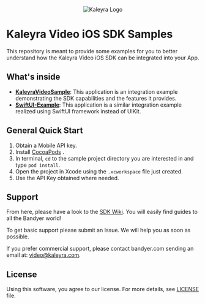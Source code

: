 <p align="center">
	<img src="img/kaleyra-video.png" alt="Kaleyra Logo" title="Kaleyra Video" />
</p>

# Kaleyra Video iOS SDK Samples

This repository is meant to provide some examples for you to better understand how the Kaleyra Video iOS SDK can be integrated into your App. 

## What's inside

- [**KaleyraVideoSample**](https://github.com/KaleyraVideo/Video-iOS-SDK-Samples-Swift/tree/master/KaleyraVideoSample):  This application is an integration example demonstrating the SDK capabilities and the features it provides.
- [**SwiftUI-Example**](https://github.com/KaleyraVideo/Video-iOS-SDK-Samples-Swift/tree/master/SwiftUI-Example): This application is a similar integration example realized using SwiftUI framework instead of UIKit.

## General Quick Start

1. Obtain a Mobile API key.
2. Install [CocoaPods](https://guides.cocoapods.org/using/getting-started.html#getting-started) .
3. In terminal, `cd` to the sample project directory you are interested in and type `pod install`.
4. Open the project in Xcode using the `.xcworkspace` file just created.
5. Use the API Key obtained where needed.

## Support

From here, please have a look to the [SDK Wiki](https://github.com/KaleyraVideo/VideoiOSSDK/wiki). You will easily find guides to all the Bandyer world! 

To get basic support please submit an Issue. We will help you as soon as possible.

If you prefer commercial support, please contact bandyer.com sending an email at: [video@kaleyra.com](mailto:video@kaleyra.com).

## License

Using this software, you agree to our license. For more details, see [LICENSE](https://github.com/KaleyraVideo/Video-iOS-SDK-Samples-Swift/blob/master/LICENSE) file.

